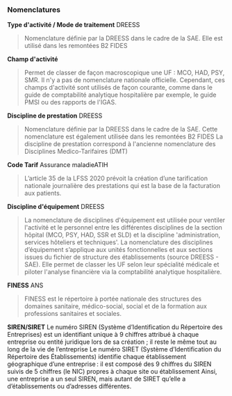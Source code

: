 ### Nomenclatures

**Type d'activité / Mode de traitement**
<span class="tag tag-cat1">DREESS</span>
> Nomenclature définie par la DREESS dans le cadre de la SAE. Elle est 
> utilisé dans les remontées B2 FIDES

**Champ d'activité**
> Permet de classer de façon macroscopique une UF : MCO, HAD, PSY, SMR. Il n'y a pas de nomenclature nationale officielle. Cependant, ces champs d'activité sont utilisés de façon courante, comme dans le guide de comptabilité analytique hospitalière par exemple, le guide PMSI ou des rapports de l'IGAS. 

**Discipline de prestation**
<span class="tag tag-cat1">DREESS</span>
> Nomenclature définie par la DREESS dans le cadre de la SAE.
> Cette nomenclature est également utilisée dans les remontées B2 FIDES
> La discipline de prestation correspond à l'ancienne nomenclature des Disciplines Medico-Tarifaires (DMT)

**Code Tarif**
<span class="tag tag-cat2">Assurance maladie</span><span class="tag tag-cat3">ATIH</span>
> L’article 35 de la LFSS 2020 prévoit la création d’une tarification nationale journalière des prestations qui est la base de la facturation aux patients.


**Discipline d'équipement**
<span class="tag tag-cat1">DREESS</span>
> La nomenclature de disciplines d'équipement est utilisée pour ventiler l'activité et le personnel entre les différentes disciplines de la section hôpital (MCO, PSY, HAD, SSR et SLD) et la discipline 'administration, services hôteliers et techniques'. La nomenclature des disciplines d’équipement s’applique aux unités fonctionnelles et aux sections issues du fichier de structure des établissements (source DREESS - SAE).
> Elle permet de classer les UF selon leur spécialité médicale et piloter l'analyse financière via la comptabilité analytique hospitalière.


**FINESS**
<span class="tag tag-cat3">ANS</span>
> FINESS est le répertoire à portée nationale des structures des domaines sanitaire, médico-social, social et de la formation aux professions sanitaires et sociales.


**SIREN/SIRET**
Le numéro SIREN (Système d’Identification du Répertoire des Entreprises) est un identifiant unique à 9 chiffres attribué à chaque entreprise ou entité juridique lors de sa création ; il reste le même tout au long de la vie de l’entreprise
Le numéro SIRET (Système d’Identification du Répertoire des Établissements) identifie chaque établissement géographique d’une entreprise : il est composé des 9 chiffres du SIREN suivis de 5 chiffres (le NIC) propres à chaque site ou établissement
Ainsi, une entreprise a un seul SIREN, mais autant de SIRET qu’elle a d’établissements ou d’adresses différentes.
